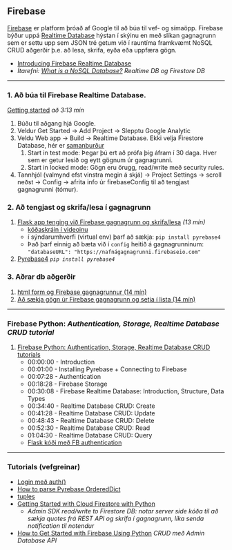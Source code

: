 ## Firebase
[Firebase](https://firebase.google.com/) er platform þróað af Google til að búa til vef- og símaöpp.
Firebase býður uppá [Realtime Database](https://firebase.google.com/docs/database?authuser=0) hýstan í skýinu en með slíkan gagnagrunn sem er settu upp sem JSON tré getum við í rauntíma framkvæmt NoSQL CRUD aðgerðir þ.e. að lesa, skrifa, eyða eða uppfæra gögn. 

- [Introducing Firebase Realtime Database](https://youtu.be/U5aeM5dvUpA)
- _Ítarefni: [What is a NoSQL Database?](https://www.youtube.com/watch?v=v_hR4K4auoQ&ab_channel=Firebase) Realtime DB og Firestore DB_

---

### 1. Að búa til Firebase Realtime Database.

[Getting started](https://www.youtube.com/watch?v=pP7quzFmWBY&ab_channel=Firebase) _að 3:13 mín_

1. Búðu til aðgang hjá Google.
1. Veldur Get Started -> Add Project -> Slepptu Google Analytic 
1. Veldu Web app -> Build -> Realtime Database. Ekki velja Firestore Database, hér er [samanburður](https://firebase.google.com/docs/database/rtdb-vs-firestore)
   1. Start in test mode: Þegar þú ert að prófa þig áfram í 30 daga. Hver sem er getur lesið og eytt gögnum úr gagnagrunni.
   1. Start in locked mode: Gögn eru örugg, read/write með security rules.
1. Tannhjól (valmynd efst vinstra megin á skjá) -> Project Settings -> scroll neðst -> Config -> afrita info úr firebaseConfig til að tengjast gagnagrunni (tómur).

<!-- Úrelt: [myndband frá Daníel G. 20221](https://youtu.be/6c27DhyWfQI) _viðmót og stillingar búið að breytast_ -->

### 2. Að tengjast og skrifa/lesa í gagnagrunn 

1. [Flask app tenging við Firebase gagnagrunn og skrifa/lesa](https://youtu.be/NDCar59xGRI) _(13 mín)_
   - [kóðaskráin í videoinu](https://github.com/vefthroun/Namsefni/blob/main/6-Gagnagrunnur/Firebase/app.py)
   - í sýndarumhverfi (virtual env) þarf að sækja: `pip install pyrebase4`
   - Það þarf einnig að bæta við í `config` heitið á gagnagrunninum:  `"databaseURL": "https://nafnágagnagrunni.firebaseio.com"`
1. [Pyrebase4](https://github.com/nhorvath/Pyrebase4#database)  _`pip install pyrebase4`_
   
### 3. Aðrar db aðgerðir
1. [html form og Firebase gagnagrunnur (14 mín)](https://youtu.be/wyWal1sG6Ms)
1. [Að sækja gögn úr Firebase gagnagrunn og setja í lista (14 mín)](https://youtu.be/64ocVeKm194)

---

### Firebase Python: _Authentication, Storage, Realtime Database CRUD tutorial_

1. [Firebase Python: Authentication, Storage, Realtime Database CRUD tutorials](https://www.youtube.com/watch?v=s-Ga8c3toVY&t=1348s)
   - 00:00:00 - Introduction
   - 00:01:00 - Installing Pyrebase + Connecting to Firebase
   - 00:07:28 - Authentication
   - 00:18:28 - Firebase Storage
   - 00:30:08 - Firebase Realtime Database: Introduction, Structure, Data Types
   - 00:34:40 - Realtime Database CRUD: Create
   - 00:41:28 - Realtime Database CRUD: Update
   - 00:48:43 - Realtime Database CRUD: Delete
   - 00:52:30 - Realtime Database CRUD: Read
   - 01:04:30 - Realtime Database CRUD: Query
   - [Flask kóði með FB authentication](https://github.com/vefthroun/Namsefni/blob/main/6-Gagnagrunnur/Firebase/Authenticate/2_auth_flask.py)

---

### Tutorials (vefgreinar)

- [Login með auth()](https://parasmani300.medium.com/pyrebase-firebase-in-flask-d249a065e0df)
- [How to parse Pyrebase OrderedDict](https://stackoverflow.com/questions/51976401/how-to-parse-pyrebase-ordereddict/51989082)
- [tuples](https://realpython.com/python-lists-tuples/#python-tuples)
- [Getting Started with Cloud Firestore with Python](https://www.youtube.com/watch?v=yylnC3dr_no&ab_channel=Firebase)
   - _Admin SDK read/write to Firestore DB: notar server side kóða til að sækja quotes frá REST API og skrifa í gagnagrunn, líka senda notification til notendur_ 
- [How to Get Started with Firebase Using Python](https://www.freecodecamp.org/news/how-to-get-started-with-firebase-using-python/) _CRUD með Admin Database API_ 
